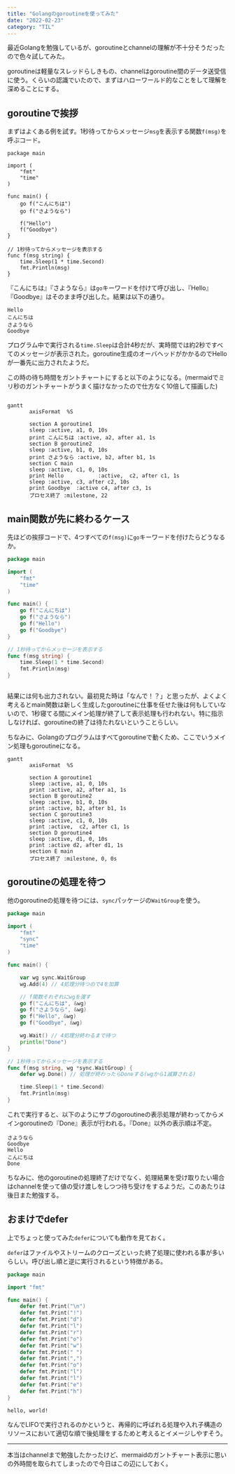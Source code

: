 ```yaml
---
title: "Golangのgoroutineを使ってみた"
date: "2022-02-23"
category: "TIL"
---
```

最近Golangを勉強しているが、goroutineとchannelの理解が不十分そうだったので色々試してみた。

goroutineは軽量なスレッドらしきもの、channelはgoroutine間のデータ送受信に使う。くらいの認識でいたので、まずはハローワールド的なことをして理解を深めることにする。

## goroutineで挨拶
まずはよくある例を試す。1秒待ってからメッセージ`msg`を表示する関数`f(msg)`を呼ぶコード。

```go:hello1
package main

import (
	"fmt"
	"time"
)

func main() {
	go f("こんにちは")
	go f("さようなら")

	f("Hello")
	f("Goodbye")
}

// 1秒待ってからメッセージを表示する
func f(msg string) {
	time.Sleep(1 * time.Second)
	fmt.Println(msg)
}
```

『こんにちは』『さようなら』は`go`キーワードを付けて呼び出し、『Hello』『Goodbye』はそのまま呼び出した。結果は以下の通り。

```bash:出力結果
Hello
こんにちは
さようなら
Goodbye
```

プログラム中で実行される`time.Sleep`は合計4秒だが、実時間では約2秒ですべてのメッセージが表示された。goroutine生成のオーバヘッドがかかるのでHelloが一番先に出力されたようだ。

この時の待ち時間をガントチャートにすると以下のようになる。(mermaidでミリ秒のガントチャートがうまく描けなかったので仕方なく10倍して描画した)

```mermaid

gantt
       axisFormat  %S

       section A goroutine1
       sleep :active, a1, 0, 10s
       print こんにちは :active, a2, after a1, 1s
       section B goroutine2
       sleep :active, b1, 0, 10s
       print さようなら :active, b2, after b1, 1s
       section C main
       sleep :active, c1, 0, 10s
       print Hello           :active,  c2, after c1, 1s
       sleep :active, c3, after c2, 10s
       print Goodbye  :active c4, after c3, 1s
       プロセス終了 :milestone, 22
```

## main関数が先に終わるケース
先ほどの挨拶コードで、4つすべての`f(msg)`に`go`キーワードを付けたらどうなるか。

```go
package main

import (
	"fmt"
	"time"
)

func main() {
	go f("こんにちは")
	go f("さようなら")
	go f("Hello")
	go f("Goodbye")
}

// 1秒待ってからメッセージを表示する
func f(msg string) {
	time.Sleep(1 * time.Second)
	fmt.Println(msg)
}
```

```bash:出力結果

```
結果には何も出力されない。最初見た時は「なんで！？」と思ったが、よくよく考えるとmain関数は新しく生成したgoroutineに仕事を任せた後は何もしていないので、1秒寝てる間にメイン処理が終了して表示処理も行われない。特に指示しなければ、goroutineの終了は待たれないということらしい。

ちなみに、Golangのプログラムはすべてgoroutineで動くため、ここでいうメイン処理もgoroutineになる。

```mermaid
gantt
       axisFormat  %S

       section A goroutine1
       sleep :active, a1, 0, 10s
       print :active, a2, after a1, 1s
       section B goroutine2
       sleep :active, b1, 0, 10s
       print :active, b2, after b1, 1s
       section C goroutine3
       sleep :active, c1, 0, 10s
       print :active,  c2, after c1, 1s
       section D goroutine4
       sleep :active, d1, 0, 10s
       print :active d2, after d1, 1s
       section E main 
       プロセス終了 :milestone, 0, 0s
```

## goroutineの処理を待つ
他のgoroutineの処理を待つには、`sync`パッケージの`WaitGroup`を使う。

```go
package main

import (
	"fmt"
	"sync"
	"time"
)

func main() {

	var wg sync.WaitGroup
	wg.Add(4) // 4処理分待つので4を加算

	// f関数それぞれにwgを渡す
	go f("こんにちは", &wg)
	go f("さようなら", &wg)
	go f("Hello", &wg)
	go f("Goodbye", &wg)

	wg.Wait() // 4処理分終わるまで待つ
	println("Done")
}

// 1秒待ってからメッセージを表示する
func f(msg string, wg *sync.WaitGroup) {
	defer wg.Done() // 処理が終わったらDoneする(wgから1減算される)

	time.Sleep(1 * time.Second)
	fmt.Println(msg)
}
```

これで実行すると、以下のようにサブのgoroutineの表示処理が終わってからメインgoroutineの『Done』表示が行われる。『Done』以外の表示順は不定。

```bash:出力結果
さようなら
Goodbye
Hello
こんにちは
Done
```

ちなみに、他のgoroutineの処理終了だけでなく、処理結果を受け取りたい場合はchannelを使って値の受け渡しをしつつ待ち受けをするようだ。このあたりは後日また勉強する。

## おまけでdefer
上でちょっと使ってみた`defer`についても動作を見ておく。

`defer`はファイルやストリームのクローズといった終了処理に使われる事が多いらしい。呼び出し順と逆に実行されるという特徴がある。

```go
package main

import "fmt"

func main() {
	defer fmt.Print("\n")
	defer fmt.Print("!")
	defer fmt.Print("d")
	defer fmt.Print("l")
	defer fmt.Print("r")
	defer fmt.Print("o")
	defer fmt.Print("w")
	defer fmt.Print(" ")
	defer fmt.Print(",")
	defer fmt.Print("o")
	defer fmt.Print("l")
	defer fmt.Print("l")
	defer fmt.Print("e")
	defer fmt.Print("h")
}
```

```bash:出力結果
hello, world!
```

なんでLIFOで実行されるのかというと、再帰的に呼ばれる処理や入れ子構造のリソースにおいて適切な順で後処理をするためと考えるとイメージしやすそう。

---
本当はchannelまで勉強したかったけど、mermaidのガントチャート表示に思いの外時間を取られてしまったので今日はこの辺にしておく。